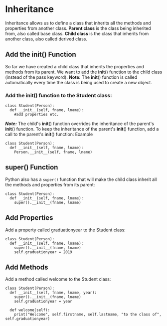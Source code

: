 # Inheritance
Inheritance allows us to define a class that inherits all the methods and properties from another class.
**Parent class** is the class being inherited from, also called base class.
**Child class** is the class that inherits from another class, also called derived class.

## Add the __init__() Function
So far we have created a child class that inherits the properties and methods from its parent.
We want to add the __init__() function to the child class (instead of the pass keyword).
**Note:** The __init__() function is called automatically every time the class is being used to create a new object.

### Add the __init__() function to the Student class:
```
class Student(Person):
  def __init__(self, fname, lname):
    #add properties etc.
```
***Note:*** The child's __init__() function overrides the inheritance of the parent's __init__() function.
To keep the inheritance of the parent's __init__() function, add a call to the parent's __init__() function:
Example
```
class Student(Person):
  def __init__(self, fname, lname):
    Person.__init__(self, fname, lname)
```

## super() Function
Python also has a `super()` function that will make the child class inherit all the methods and properties from its parent:
```
class Student(Person):
  def __init__(self, fname, lname):
    super().__init__(fname, lname)
```

## Add Properties
Add a property called graduationyear to the Student class:
```
class Student(Person):
  def __init__(self, fname, lname):
    super().__init__(fname, lname)
    self.graduationyear = 2019
```

## Add Methods
Add a method called welcome to the Student class:
```
class Student(Person):
  def __init__(self, fname, lname, year):
    super().__init__(fname, lname)
    self.graduationyear = year

  def welcome(self):
    print("Welcome", self.firstname, self.lastname, "to the class of", self.graduationyear)
```